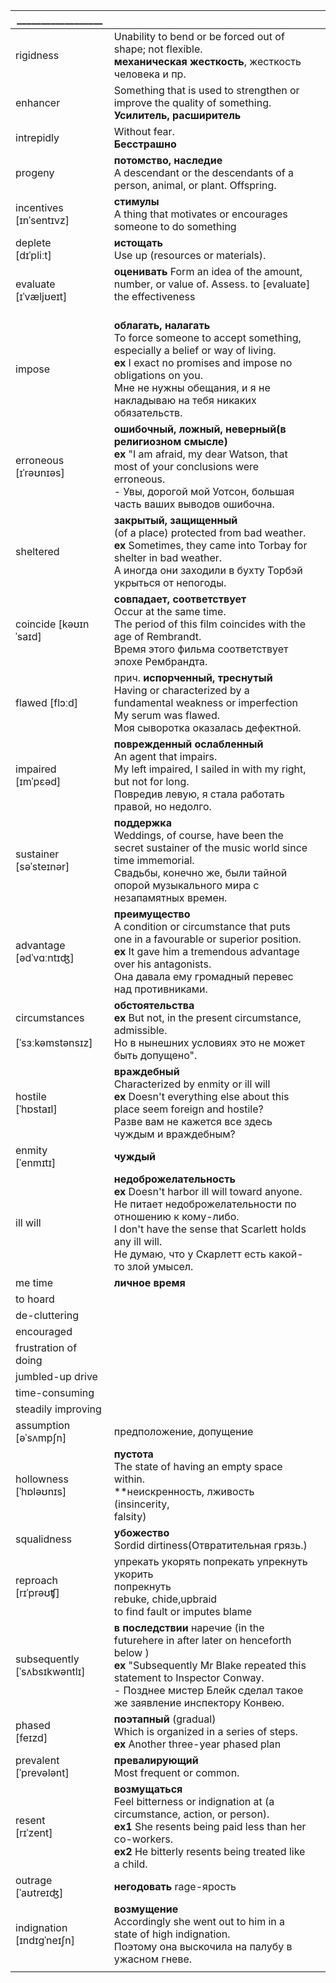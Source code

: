 
| __________________                    |                                                                                                                                                                                                                                                      |     |
| ------------------------------------- | ---------------------------------------------------------------------------------------------------------------------------------------------------------------------------------------------------------------------------------------------------- | --- |
| rigidness                             | Unability to bend or be forced out of shape; not flexible.<br>**механическая жесткость**, жесткость человека и пр.                                                                                                                                   |     |
| enhancer                              | Something that is used to strengthen or improve the quality of something.<br>**Усилитель, расширитель**                                                                                                                                              |     |
| intrepidly                            | Without fear.<br>**Бесстрашно**                                                                                                                                                                                                                      |     |
| progeny                               | **потомство, наследие**<br>A descendant or the descendants of a person, animal, or plant. Offspring.                                                                                                                                                 |     |
| incentives <br>[ɪnˈsentɪvz]           | **стимулы**<br>A thing that motivates or encourages someone to do something<br>                                                                                                                                                                      |     |
| deplete<br>[dɪˈpliːt]                 | **истощать**<br>Use up (resources or materials).<br>                                                                                                                                                                                                 |     |
| evaluate<br>[ɪˈvæljʊeɪt]              | **оценивать** Form an idea of the amount, number, or value of. Assess. to [evaluate] the effectiveness<br><br>                                                                                                                                       |     |
| impose                                | **облагать, налагать**<br>To force someone to accept something, especially a belief or way of living.<br>**ex** I exact no promises and impose no obligations on you.<br>Мне не нужны обещания, и я не накладываю на тебя никаких обязательств.      |     |
| erroneous<br>[ɪˈrəʊnɪəs]              | **ошибочный, ложный, неверный(в религиозном смысле)**<br>**ex**  "I am afraid, my dear Watson, that most of your conclusions were erroneous.<br>- Увы, дорогой мой Уотсон, большая часть ваших выводов ошибочна.                                     |     |
| sheltered                             | **закрытый, защищенный** <br>(of a place) protected from bad weather.<br>**ex** Sometimes, they came into Torbay for shelter in bad weather.<br>А иногда они заходили в бухту Торбэй укрыться от непогоды.                                           |     |
| coincide [kəʊɪnˈsaɪd]                 | **совпадает, соответствует**<br>Occur at the same time.<br>The period of this film coincides with the age of Rembrandt.<br>Время этого фильма соответствует эпохе Рембрандта.                                                                        |     |
| flawed [flɔːd]                        | прич. **испорченный, треснутый**<br>Having or characterized by a fundamental weakness or imperfection<br>My serum was flawed.<br>Моя сыворотка оказалась дефектной.                                                                                  |     |
| impaired<br> [ɪmˈpɛəd]                | **поврежденный ослабленный**<br>An agent that impairs.<br>My left impaired, I sailed in with my right, but not for long.<br>Повредив левую, я стала работать правой, но недолго.                                                                     |     |
| sustainer<br>[səˈsteɪnər]             | **поддержка** <br> Weddings, of course, have been the secret sustainer of the music world since time immemorial.<br>Свадьбы, конечно же, были тайной опорой музыкального мира с незапамятных времен.                                                 |     |
| advantage<br>[ədˈvɑːntɪʤ]             | **преимущество**<br>A condition or circumstance that puts one in a favourable or superior position.<br>**ex** It gave him a tremendous advantage over his antagonists.<br>Она давала ему громадный перевес над противниками.                         |     |
| circumstances<br><br>[ˈsɜːkəmstənsɪz] | **обстоятельства** <br> **ex** But not, in the present circumstance, admissible.<br>Но в нынешних условиях это не может быть допущено".                                                                                                              |     |
| hostile<br>[ˈhɒstaɪl]                 | **враждебный**<br>Characterized by enmity or ill will<br>**ex** Doesn't everything else about this place seem foreign and hostile?<br>Разве вам не кажется все здесь чуждым и враждебным?                                                            |     |
| enmity<br>[ˈenmɪtɪ]                   | **чуждый**                                                                                                                                                                                                                                           |     |
| ill will                              | **недоброжелательность<br>ex** Doesn't harbor ill will toward anyone.<br>Не питает недоброжелательности по отношению к кому-либо.<br>I don't have the sense that Scarlett holds any ill will.<br>Не думаю, что у Скарлетт есть какой-то злой умысел. |     |
| me time                               | **личное время**                                                                                                                                                                                                                                     |     |
| to hoard                              |                                                                                                                                                                                                                                                      |     |
| de-cluttering                         |                                                                                                                                                                                                                                                      |     |
| encouraged                            |                                                                                                                                                                                                                                                      |     |
| frustration of doing                  |                                                                                                                                                                                                                                                      |     |
| jumbled-up drive                      |                                                                                                                                                                                                                                                      |     |
| time-consuming                        |                                                                                                                                                                                                                                                      |     |
| steadily improving                    |                                                                                                                                                                                                                                                      |     |
| assumption<br> [əˈsʌmpʃn]<br>         | предположение, допущение                                                                                                                                                                                                                             |     |
| hollowness<br>[ˈhɒləʊnɪs]             | **пустота**<br>The state of having an empty space within.<br>**неискренность, лживость (insincerity,<br>falsity)                                                                                                                                     |     |
| squalidness                           | **убожество** <br>Sordid dirtiness(Отвратительная грязь.)                                                                                                                                                                                            |     |
| reproach<br>[rɪˈprəʊʧ]                | упрекать укорять попрекать упрекнуть укорить<br>попрекнуть<br> rebuke, chide,upbraid<br>to find fault or imputes blame                                                                                                                               |     |
| subsequently<br>[ˈsʌbsɪkwəntlɪ]<br>   | **в последствии** наречие (​in the futurehere in after later on henceforth below )<br>**ex** "Subsequently Mr Blake repeated this statement to Inspector Conway.<br>- Позднее мистер Блейк сделал такое же заявление инспектору Конвею.              |     |
| phased<br>[feɪzd]                     | **поэтапный**  (gradual)<br> Which is organized in a series of steps.<br>**ex** Another three-year phased plan                                                                                                                                       |     |
| prevalent<br>[ˈprevələnt]             | **превалирующий** <br>Most frequent or common.                                                                                                                                                                                                       |     |
| resent<br>[rɪˈzent]                   | **возмущаться**<br>Feel bitterness or indignation at (a circumstance, action, or person).<br>**ex1** She resents being paid less than her co-workers.<br>**ex2** He bitterly resents being treated like a child.                                     |     |
| outrage<br>[ˈaʊtreɪʤ]                 | **негодовать** rage-ярость                                                                                                                                                                                                                           |     |
| indignation<br>[ɪndɪgˈneɪʃn]          | **возмущение**<br>Accordingly she went out to him in a state of high indignation.<br>Поэтому она выскочила на палубу в ужасном гневе.                                                                                                                |     |
|                                       |                                                                                                                                                                                                                                                      |     |
